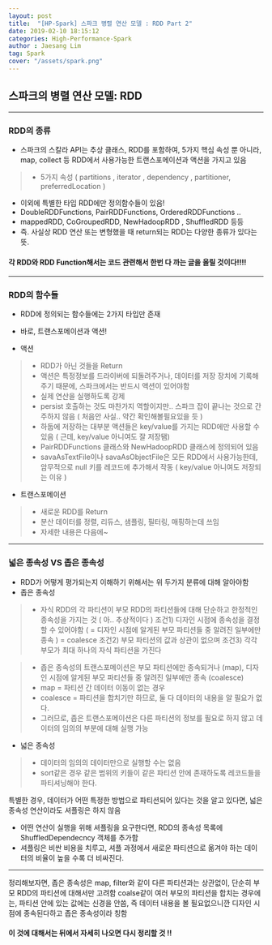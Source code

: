```yaml
---
layout: post
title:  "[HP-Spark] 스파크 병렬 연산 모델 : RDD Part 2"
date: 2019-02-10 18:15:12
categories: High-Performance-Spark 
author : Jaesang Lim
tag: Spark
cover: "/assets/spark.png"
---
```


## 스파크의 병렬 연산 모델: RDD
---

### RDD의 종류

- 스파크의 스칼라 API는 추상 클래스, RDD를 포함하여, 5가지 핵심 속성 뿐 아니라, map, collect 등 RDD에서 사용가능한 트랜스포메이션과 액션을 가지고 있음
> * 5가지 속성 ( partitions , iterator , dependency , partitioner, preferredLocation )
- 이외에 특별한 타입 RDD에만 정의함수들이 있음!
- DoubleRDDFunctions, PairRDDFunctions, OrderedRDDFunctions .. 
- mappedRDD, CoGroupedRDD, NewHadoopRDD , ShuffledRDD 등등
- 즉. 사실상 RDD 연산 또는 변형했을 때 return되는 RDD는 다양한 종류가 있다는 뜻. 


#### 각 RDD와 RDD Function해서는 코드 관련해서 한번 다 까는 글을 올릴 것이다!!!!

---

### RDD의 함수들

- RDD에 정의되는 함수들에는 2가지 타입만 존재 
- 바로, 트랜스포메이션과 액션! 

- 액션
 > - RDD가 아닌 것들을 Return
 > - 액션은 특정정보를 드라이버에 되돌려주거나, 데이터를 저장 장치에 기록해주기 때문에, 스파크에서는 반드시 액션이 있어야함
 > - 실제 연산을 실행하도록 강제
 > - persist 호출하는 것도 마찬가지 역할이지만.. 스파크 잡이 끝나는 것으로 간주하지 않음 ( 처음안 사실.. 약간 확인해볼필요있을 듯 )
 > - 하둡에 저장하는 대부분 액션들은 key/value를 가지는 RDD에만 사용할 수 있음 ( 근데, key/value 아니여도 잘 저장됌)
 > - PairRDDFunctions 클래스와 NewHadoopRDD 클래스에 정의되어 있음
 > - savaAsTextFile이나 savaAsObjectFile은 모든 RDD에서 사용가능한데, 암무적으로 null 키를 레코드에 추가해서 작동 ( key/value 아니여도 저장되는 이유 )

- 트랜스포메이션 
 > - 새로운 RDD를 Return
 > - 분산 데이터를 정렬, 리듀스, 샘플링, 필터링, 매핑하는데 쓰임
 > - 자세한 내용은 다음에~
 
---

### 넓은 종속성 VS 좁은 종속성
 
 - RDD가 어떻게 평가되는지 이해하기 위해서는 위 두가지 분류에 대해 알아야함
 - 좁은 종속성
 > - 자식 RDD의 각 파티션이 부모 RDD의 파티션들에 대해 단순하고 한정적인 종속성을 가지는 것 ( 아.. 추상적이다 )
 > 조건1) 디자인 시점에 종속성을 결정할 수 있어야함 ( = 디자인 시점에 알게된 부모 파티션들 중 알려진 일부에만 종속 ) = coalesce
 > 조건2) 부모 파티션의 값과 상관이 없으며
 > 조건3) 각각 부모가 최대 하나의 자식 파티션을 가진다
 
 > - 좁은 종속성의 트랜스포메이션은 부모 파티션에만 종속되거나 (map), 디자인 시점에 알게된 부모 파티션들 중 알려진 일부에만 종속 (coalesce)
 > - map = 파티션 간 데이터 이동이 없는 경우
 > - coalesce = 파티션을 합치기만 하므로, 둘 다 데이터의 내용을 알 필요가 없다.  
 > - 그러므로, 좁은 트랜스포메이션은 다른 파티션의 정보를 필요로 하지 않고 데이터의 임의의 부분에 대해 실행 가능 
 
 - 넓은 종속성
 > - 데이터의 임의의 데이터만으로 실행할 수는 없음
 > - sort같은 경우 같은 범위의 키들이 같은 파티션 안에 존재하도록 레코드들을 파티셔닝해야 한다. 
 
 특별한 경우, 데이터가 어떤 특정한 방법으로 파티션되어 있다는 것을 알고 있다면, 넓은 종속성 연산이라도 셔플링은 하지 않음
 - 어떤 연산이 실행을 위해 셔플링을 요구한다면, RDD의 종속성 목록에 ShuffledDependecncy 객체를 추가함 
 - 셔플링은 비싼 비용을 치루고, 셔플 과정에서 새로운 파티션으로 옮겨야 하는 데이터의 비율이 높을 수록 더 비싸진다.
 
 --- 
 
 정리해보자면, 좁은 종속성은 map, filter와 같이 다른 파티션과는 상관없이, 단순히 부모 RDD의 파티션에 대해서만 고려함 
 coalse같이 여러 부모의 파티션을 합치는 경우에는, 파티션 안에 있는 값에는 신경을 안씀,
 즉 데이터 내용을 볼 필요없으니깐 디자인 시점에 종속된다하고 좁은 종속성이라 칭함
 
#### 이 것에 대해서는 뒤에서 자세히 나오면 다시 정리할 것 !! 
 
 
 
